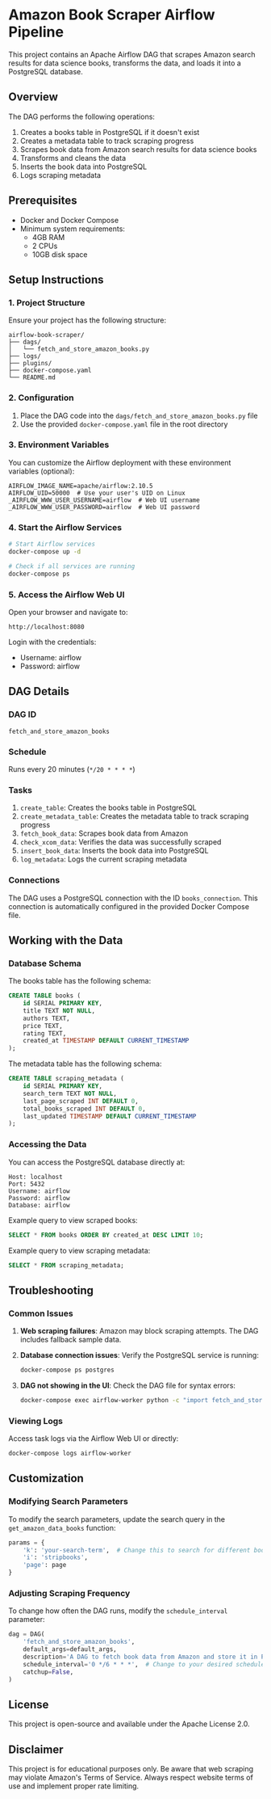 # Amazon Book Scraper Airflow Pipeline

This project contains an Apache Airflow DAG that scrapes Amazon search results for data science books, transforms the data, and loads it into a PostgreSQL database.

## Overview

The DAG performs the following operations:
1. Creates a books table in PostgreSQL if it doesn't exist
2. Creates a metadata table to track scraping progress
3. Scrapes book data from Amazon search results for data science books
4. Transforms and cleans the data
5. Inserts the book data into PostgreSQL
6. Logs scraping metadata

## Prerequisites

- Docker and Docker Compose
- Minimum system requirements:
  - 4GB RAM
  - 2 CPUs
  - 10GB disk space

## Setup Instructions

### 1. Project Structure

Ensure your project has the following structure:
```
airflow-book-scraper/
├── dags/
│   └── fetch_and_store_amazon_books.py
├── logs/
├── plugins/
├── docker-compose.yaml
└── README.md
```

### 2. Configuration

1. Place the DAG code into the `dags/fetch_and_store_amazon_books.py` file
2. Use the provided `docker-compose.yaml` file in the root directory

### 3. Environment Variables

You can customize the Airflow deployment with these environment variables (optional):
```
AIRFLOW_IMAGE_NAME=apache/airflow:2.10.5
AIRFLOW_UID=50000  # Use your user's UID on Linux
_AIRFLOW_WWW_USER_USERNAME=airflow  # Web UI username
_AIRFLOW_WWW_USER_PASSWORD=airflow  # Web UI password
```

### 4. Start the Airflow Services

```bash
# Start Airflow services
docker-compose up -d

# Check if all services are running
docker-compose ps
```

### 5. Access the Airflow Web UI

Open your browser and navigate to:
```
http://localhost:8080
```

Login with the credentials:
- Username: airflow
- Password: airflow

## DAG Details

### DAG ID
`fetch_and_store_amazon_books`

### Schedule
Runs every 20 minutes (`*/20 * * * *`)

### Tasks

1. `create_table`: Creates the books table in PostgreSQL
2. `create_metadata_table`: Creates the metadata table to track scraping progress
3. `fetch_book_data`: Scrapes book data from Amazon 
4. `check_xcom_data`: Verifies the data was successfully scraped
5. `insert_book_data`: Inserts the book data into PostgreSQL
6. `log_metadata`: Logs the current scraping metadata

### Connections

The DAG uses a PostgreSQL connection with the ID `books_connection`. This connection is automatically configured in the provided Docker Compose file.

## Working with the Data

### Database Schema

The books table has the following schema:
```sql
CREATE TABLE books (
    id SERIAL PRIMARY KEY,
    title TEXT NOT NULL,
    authors TEXT,
    price TEXT,
    rating TEXT,
    created_at TIMESTAMP DEFAULT CURRENT_TIMESTAMP
);
```

The metadata table has the following schema:
```sql
CREATE TABLE scraping_metadata (
    id SERIAL PRIMARY KEY,
    search_term TEXT NOT NULL,
    last_page_scraped INT DEFAULT 0,
    total_books_scraped INT DEFAULT 0,
    last_updated TIMESTAMP DEFAULT CURRENT_TIMESTAMP
);
```

### Accessing the Data

You can access the PostgreSQL database directly at:
```
Host: localhost
Port: 5432
Username: airflow
Password: airflow
Database: airflow
```

Example query to view scraped books:
```sql
SELECT * FROM books ORDER BY created_at DESC LIMIT 10;
```

Example query to view scraping metadata:
```sql
SELECT * FROM scraping_metadata;
```

## Troubleshooting

### Common Issues

1. **Web scraping failures**: Amazon may block scraping attempts. The DAG includes fallback sample data.

2. **Database connection issues**: Verify the PostgreSQL service is running:
   ```bash
   docker-compose ps postgres
   ```

3. **DAG not showing in the UI**: Check the DAG file for syntax errors:
   ```bash
   docker-compose exec airflow-worker python -c "import fetch_and_store_amazon_books"
   ```

### Viewing Logs

Access task logs via the Airflow Web UI or directly:
```bash
docker-compose logs airflow-worker
```

## Customization

### Modifying Search Parameters

To modify the search parameters, update the search query in the `get_amazon_data_books` function:

```python
params = {
    'k': 'your-search-term',  # Change this to search for different books
    'i': 'stripbooks',
    'page': page
}
```

### Adjusting Scraping Frequency

To change how often the DAG runs, modify the `schedule_interval` parameter:

```python
dag = DAG(
    'fetch_and_store_amazon_books',
    default_args=default_args,
    description='A DAG to fetch book data from Amazon and store it in Postgres',
    schedule_interval='0 */6 * * *',  # Change to your desired schedule
    catchup=False,
)
```

## License

This project is open-source and available under the Apache License 2.0.

## Disclaimer

This project is for educational purposes only. Be aware that web scraping may violate Amazon's Terms of Service. Always respect website terms of use and implement proper rate limiting.
